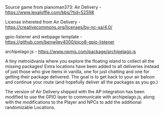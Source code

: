 Source game from pianoman373: Air Delivery - https://www.lexaloffle.com/bbs/?tid=52598

License inhereted from Air Delivery - https://creativecommons.org/licenses/by-nc-sa/4.0/

gpio-listener and webpage template - https://github.com/benwiley4000/pico8-gpio-listener

archipelago.js - https://www.npmjs.com/package/archipelago.js


A tiny metroidvania where you explore the floating island to collect all the missing packages! Extra locations have been added to all deliveries instead of just those who give items in vanilla, one for just chatting and one for getting their package delivered.
The goal is to get back to your air baloon and continue your route (and hopefully deliver all the packages as you go.)


The version of Air Delivery shipped with the AP integration has been modified to use the GPIO layer to communicate with archipelago.js, along with the modifications to the Player and NPCs to add the additional randomizable Locations.